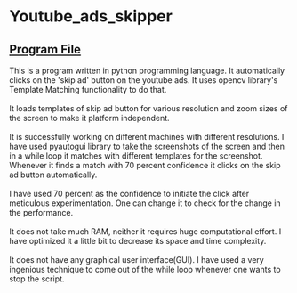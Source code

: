 # Youtube_ads_skipper
<h2><a href="https://github.com/RishavMishraRM/Youtube_ads_skipper/blob/main/prod.py">Program File</a></h2>
<a href="https://github.com/1993jayant/youtube_adskipper/blob/master/README.md"></a>
This is a program written in python programming language. It automatically clicks on the 'skip ad' button on the youtube ads. It uses opencv library's Template Matching functionality to do that.<br><br>
It loads templates of skip ad button for various resolution and zoom sizes of the screen to make it platform independent.<br><br>
It is successfully working on different machines with different resolutions.
I have used pyautogui library to take the screenshots of the screen and then in a while loop it matches with different templates for the screenshot. Whenever it finds a match with 70 percent confidence it clicks on the skip ad button automatically.<br><br>
I have used 70 percent as the confidence to initiate the click after meticulous experimentation. One can change it to check for the change in the performance.
<br><br>
It does not take much RAM, neither it requires huge computational effort. I have optimized it a little bit to decrease its space and time complexity.<br><br>
It does not have any graphical user interface(GUI). I have used a very ingenious technique to come out of the while loop whenever one wants to stop the script.
